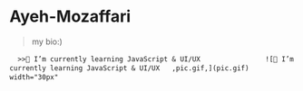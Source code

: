 # Ayeh-Mozaffari
> my bio:)



      >>🌱 I’m currently learning JavaScript & UI/UX                ![🌱 I’m currently learning JavaScript & UI/UX   ,pic.gif,](pic.gif) width="30px"
